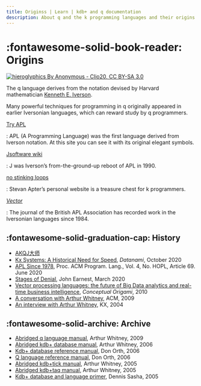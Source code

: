 ```yaml
---
title: Originss | Learn | kdb+ and q documentation
description: About q and the k programming languages and their origins.
---
```

# :fontawesome-solid-book-reader: Origins
[![hieroglyphics By Anonymous - Clio20, CC BY-SA 3.0](../img/hieroglyphics.jpg)](https://commons.wikimedia.org/w/index.php?curid=592581 "Wikipedia")



The q language derives from the notation devised by Harvard mathematician [Kenneth E. Iverson](https://en.wikipedia.org/wiki/Kenneth_E._Iverson).

Many powerful techniques for programming in q originally appeared in earlier Iversonian languages, which can reward study by q programmers.

[Try APL](https://tryapl.org)

: APL (A Programming Language) was the first language derived from Iverson notation. At this site you can see it with its original elegant symbols. 

[Jsoftware wiki](https://code.jsoftware.com/wiki/Main_Page)

: J was Iverson’s from-the-ground-up reboot of APL in 1990.

[no stinking loops](http://www.nsl.com) 

: Stevan Apter’s personal website is a treasure chest for k programmers.

[_Vector_](https://vector.org.uk) 

: The journal of the British APL Association has recorded work in the Iversonian languages since 1984.


## :fontawesome-solid-graduation-cap: History

-   [AKQJ大师](https://mp.weixin.qq.com/s/QPaDWavuZzCQIPSZ9FrACQ)
-   [Kx Systems: A Historical Need for Speed](https://www.datanami.com/2020/10/29/kx-systems-a-historical-need-for-speed/), _Datanami_, October 2020
-   [APL Since 1978](/download/3386319.pdf), Proc. ACM Program. Lang., Vol. 4, No. HOPL, Article 69. June 2020
-   [Stages of Denial](http://beyondloom.com/blog/denial.html), John Earnest, March 2020
-   [Vector processing languages: the future of Big Data analytics and real-time business intelligence](http://conceptualorigami.blogspot.com/2010/12/vector-processing-languages-future-of.html), _Conceptual Origami_, 2010
-   [A conversation with Arthur Whitney](https://queue.acm.org/detail.cfm?id=1531242), ACM, 2009
-   [An interview with Arthur Whitney](https://kx.com/blog/arthur-whitney-talks/), KX, 2004


## :fontawesome-solid-archive: Archive

-   [Abridged q language manual](https://legaldocumentation.kx.com/q/d/q.htm), Arthur Whitney, 2009
-   [Abridged kdb+ database manual](https://legaldocumentation.kx.com/q/d/kdb+.htm), Arthur Whitney, 2006
-   [Kdb+ database reference manual](https://legaldocumentation.kx.com/q/d/kdb+1.htm), Don Orth, 2006
-   [Q language reference manual](https://legaldocumentation.kx.com/q/d/q1.htm), Don Orth, 2006
-   [Abridged kdb+tick manual](https://legaldocumentation.kx.com/q/d/tick.htm), Arthur Whitney, 2005
-   [Abridged kdb+taq manual](https://legaldocumentation.kx.com/q/d/taq.htm), Arthur Whitney, 2005
-   [Kdb+ database and language primer](https://legaldocumentation.kx.com/q/d/primer.htm), Dennis Sasha, 2005



